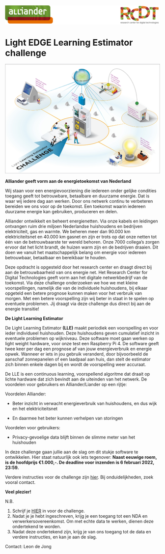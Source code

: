 ![](images/RCDTAllLogo.png)

# Light EDGE Learning Estimator challenge

![](images/poster.png)

**Alliander geeft vorm aan de energietoekomst van Nederland** 

Wij staan voor een energievoorziening die iedereen onder gelijke condities toegang geeft tot betrouwbare, betaalbare en duurzame energie. Dat is waar wij iedere dag aan werken. Door ons netwerk continu te verbeteren bereiden we ons voor op de toekomst. Een toekomst waarin iedereen duurzame energie kan gebruiken, produceren en delen. 

Alliander ontwikkelt en beheert energienetten. Via onze kabels en leidingen ontvangen ruim drie miljoen Nederlandse huishoudens en bedrijven elektriciteit, gas en warmte. We beheren meer dan 90.000 km elektriciteitsnet en 40.000 km gasnet en zijn er trots op dat onze netten tot één van de betrouwbaarste ter wereld behoren. Onze 7000 collega’s zorgen ervoor dat het licht brandt, de huizen warm zijn en de bedrijven draaien. Dit doen we vanuit het maatschappelijk belang om energie voor iedereen betrouwbaar, betaalbaar en bereikbaar te houden. 

Deze opdracht is opgesteld door het research center en draagt direct bij aan de betrouwbaarheid van ons energie net. Het Research Center for Digital Technologies geeft vorm aan het digitale netwerkbedrijf van de toekomst. Via deze challenge onderzoeken we hoe we met kleine voorspellingen, namelijk die van de individuele huishoudens, bij elkaar opgeteld een betere prognose kunnen maken voor het verbruik van morgen. Met een betere voorspelling zijn wij beter in staat in te spelen op eventuele problemen. Jij draagt via deze challenge dus direct bij aan de energie transitie! 

**De Light Learning Estimator** 

De Light Learning Estimator **(LLE)** maakt periodiek een voorspelling en voor ieder individueel huishouden. Deze huishoudens geven cumulatief inzicht in eventuele problemen op wijkniveau. Deze software moet gaan werken op light weight hardware, voor onze test een Raspberry Pi 4. De software geeft twee keer per dag een prognose af van jouw energieverbruik en energie opwek. Wanneer er iets in jou gebruik veranderd, door bijvoorbeeld de aanschaf zonnepanelen of een laadpaal aan huis, dan stelt de estimator zich binnen enkele dagen bij en wordt de voorspelling weer accuraat.  

De LLE is een continuous learning, voorspellend algoritme dat draait op lichte hardware dat zich bevindt aan de uiteinden van het netwerk. De voordelen voor gebruikers en Alliander/Liander op een rijtje: 

Voordelen Alliander: 

- Beter inzicht in verwacht energieverbruik van huishoudens, en dus wijk en het elektriciteitsnet 

- En daarmee het beter kunnen verhelpen van storingen 

Voordelen voor gebruikers: 

- Privacy-gevoelige data blijft binnen de slimme meter van het huishouden 

In deze challenge gaan jullie aan de slag om dit stukje software te ontwikkelen. Hier staat natuurlijk ook iets tegenover: 
**Naast eeuwige roem, is de hoofdprijs €1.000,-. De deadline voor inzenden is 6 februari 2022, 23:59.**

Verdere instructies voor de challenge zijn [hier](LLEProtocol.pdf). Bij onduidelijkheden, zoek vooral contact.

**Veel plezier!** 

N.B. 
1. Schrijf je [HIER](https://docs.google.com/forms/d/1KAlcNgMeU62mEw3YGnrdtdb8G_-K46DM0Ep_UzFGNNk/) in voor de challenge. 
2. Nadat je je hebt ingeschreven, krijg je een toegang tot een NDA en verwerkersovereenkomst. Om met echte data te werken, dienen deze ondertekend te worden.
3. Nadat deze ondertekend zijn, krijg je van ons toegang tot de data en verdere instructies, en kan je aan de slag.

Contact:
Leon de Jong 
